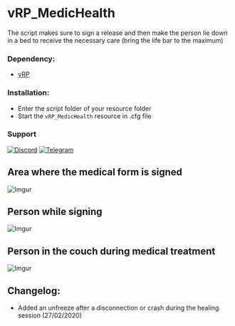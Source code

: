 
# vRP_MedicHealth

The script makes sure to sign a release and then make the person lie down in a bed to receive the necessary care (bring the life bar to the maximum)

### Dependency:
- [vRP](https://github.com/DunkoUK/dunko_vrp)

### Installation:
- Enter the script folder of your resource folder
- Start the `vRP_MedicHealth` resource in .cfg file

### Support
[![Discord](https://i.imgur.com/9GFVWqX.png)](https://discord.gg/Ev9WBKy) [![Telegram](https://i.imgur.com/RcZ4ALP.png)](https://t.me/Dracke)

## Area where the medical form is signed
![Imgur](https://i.imgur.com/NlCoMxo.png)
## Person while signing
![Imgur](https://i.imgur.com/MQjbGDX.jpg)
## Person in the couch during medical treatment
![Imgur](https://i.imgur.com/kFFofqU.png)

## Changelog:
- Added an unfreeze after a disconnection or crash during the healing session (27/02/2020)
